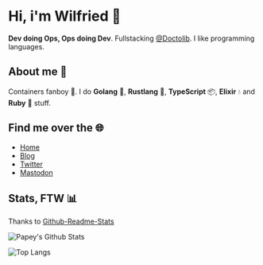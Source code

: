 # Hi, i'm Wilfried 👋

**Dev doing Ops, Ops doing Dev**. Fullstacking [@Doctolib](https://github.com/doctolib). I like programming languages.

## About me 🤙

Containers fanboy 🚢. I do **Golang** 🐹, **Rustlang** 🦀, **TypeScript** 📦, **Elixir** 💧 and **Ruby** 💎 stuff.

## Find me over the 🌐

- [Home](https://papey.fr)
- [Blog](https://blog.papey.fr)
- [Twitter](https://twitter.com/MarcelMonfort)
- [Mastodon](https://rage.love/@papey)

## Stats, FTW 📊

Thanks to [Github-Readme-Stats](https://github.com/anuraghazra/github-readme-stats)

![Papey's Github Stats](https://github-readme-stats.vercel.app/api?username=papey&show_icons=true&bg_color=eff1f5&text_color=4c4f69&icon_color=8839ef&title_color=179299)

![Top Langs](https://github-readme-stats.vercel.app/api/top-langs/?username=papey&bg_color=eff1f5&text_color=4c4f69&icon_color=8839ef&title_color=179299)
